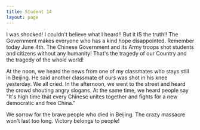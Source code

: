 ```yaml
---
title: Student 14
layout: page
---
```

I was shocked!  I couldn't believe what I heard!!  But it IS the truth!!  The Government makes everyone who has a kind hope disappointed.  Remember today June 4th.  The Chinese Government and its Army troops shot students and citizens without any humanity!  That's the tragedy of our Country and the tragedy of the whole world!

At the noon, we heard the news from one of my classmates who stays still in Beijing.  He said another classmate of ours was shot in his knee yesterday.  We all cried.  In the afternoon, we went to the street and heard the crowd shouting angry slogans.  At the same time, we heard people say "It's high time that every Chinese unites together and fights for a new democratic and free China."

We sorrow for the brave people who died in Beijing.  The crazy massacre won't last too long.  Victory belongs to people!